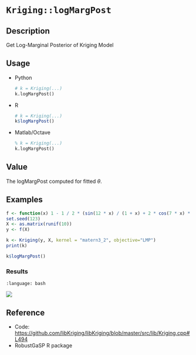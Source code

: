# `Kriging::logMargPost`

## Description

Get Log-Marginal Posterior of Kriging Model


## Usage

* Python
    ```python
    # k = Kriging(...)
    k.logMargPost()
    ```
* R
    ```r
    # k = Kriging(...)
    k$logMargPost()
    ```
* Matlab/Octave
    ```octave
    % k = Kriging(...)
    k.logMargPost()
    ```


## Value

The logMargPost computed for fitted $\theta$.



## Examples

```r
f <- function(x) 1 - 1 / 2 * (sin(12 * x) / (1 + x) + 2 * cos(7 * x) * x^5 + 0.7)
set.seed(123)
X <- as.matrix(runif(10))
y <- f(X)

k <- Kriging(y, X, kernel = "matern3_2", objective="LMP")
print(k)

k$logMargPost()
```

### Results
```{literalinclude} ../functions/examples/logMargPost.Kriging.md.Rout
:language: bash
```
![](../functions/examples/logMargPost.Kriging.md.png)


## Reference

* Code: <https://github.com/libKriging/libKriging/blob/master/src/lib/Kriging.cpp#L494>
* RobustGaSP R package


